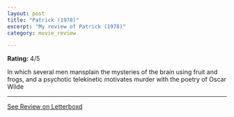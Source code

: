 ```yaml
---
layout: post
title: "Patrick (1978)"
excerpt: "My review of Patrick (1978)"
category: movie_review

---
```


**Rating:** 4/5

In which several men mansplain the mysteries of the brain using fruit and frogs, and a psychotic telekinetic motivates murder with the poetry of Oscar Wilde

<hr>

[See Review on Letterboxd](https://boxd.it/1p86fb)
